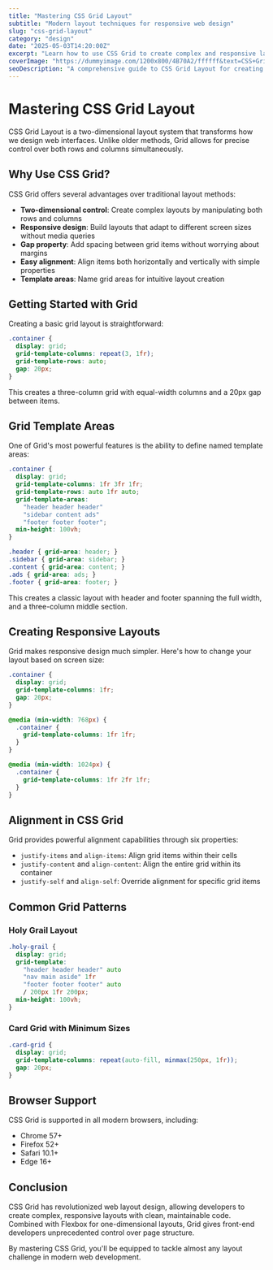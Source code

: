 ```yaml
---
title: "Mastering CSS Grid Layout"
subtitle: "Modern layout techniques for responsive web design"
slug: "css-grid-layout"
category: "design"
date: "2025-05-03T14:20:00Z"
excerpt: "Learn how to use CSS Grid to create complex and responsive layouts with minimal effort."
coverImage: "https://dummyimage.com/1200x800/4B70A2/ffffff&text=CSS+Grid"
seoDescription: "A comprehensive guide to CSS Grid Layout for creating responsive website designs with clean, maintainable code."
---
```


# Mastering CSS Grid Layout

CSS Grid Layout is a two-dimensional layout system that transforms how we design web interfaces. Unlike older methods, Grid allows for precise control over both rows and columns simultaneously.

## Why Use CSS Grid?

CSS Grid offers several advantages over traditional layout methods:

- **Two-dimensional control**: Create complex layouts by manipulating both rows and columns
- **Responsive design**: Build layouts that adapt to different screen sizes without media queries
- **Gap property**: Add spacing between grid items without worrying about margins
- **Easy alignment**: Align items both horizontally and vertically with simple properties
- **Template areas**: Name grid areas for intuitive layout creation

## Getting Started with Grid

Creating a basic grid layout is straightforward:

```css
.container {
  display: grid;
  grid-template-columns: repeat(3, 1fr);
  grid-template-rows: auto;
  gap: 20px;
}
```

This creates a three-column grid with equal-width columns and a 20px gap between items.

## Grid Template Areas

One of Grid's most powerful features is the ability to define named template areas:

```css
.container {
  display: grid;
  grid-template-columns: 1fr 3fr 1fr;
  grid-template-rows: auto 1fr auto;
  grid-template-areas: 
    "header header header"
    "sidebar content ads"
    "footer footer footer";
  min-height: 100vh;
}

.header { grid-area: header; }
.sidebar { grid-area: sidebar; }
.content { grid-area: content; }
.ads { grid-area: ads; }
.footer { grid-area: footer; }
```

This creates a classic layout with header and footer spanning the full width, and a three-column middle section.

## Creating Responsive Layouts

Grid makes responsive design much simpler. Here's how to change your layout based on screen size:

```css
.container {
  display: grid;
  grid-template-columns: 1fr;
  gap: 20px;
}

@media (min-width: 768px) {
  .container {
    grid-template-columns: 1fr 1fr;
  }
}

@media (min-width: 1024px) {
  .container {
    grid-template-columns: 1fr 2fr 1fr;
  }
}
```

## Alignment in CSS Grid

Grid provides powerful alignment capabilities through six properties:

- `justify-items` and `align-items`: Align grid items within their cells
- `justify-content` and `align-content`: Align the entire grid within its container
- `justify-self` and `align-self`: Override alignment for specific grid items

## Common Grid Patterns

### Holy Grail Layout

```css
.holy-grail {
  display: grid;
  grid-template: 
    "header header header" auto
    "nav main aside" 1fr
    "footer footer footer" auto
    / 200px 1fr 200px;
  min-height: 100vh;
}
```

### Card Grid with Minimum Sizes

```css
.card-grid {
  display: grid;
  grid-template-columns: repeat(auto-fill, minmax(250px, 1fr));
  gap: 20px;
}
```

## Browser Support

CSS Grid is supported in all modern browsers, including:

- Chrome 57+
- Firefox 52+
- Safari 10.1+
- Edge 16+

## Conclusion

CSS Grid has revolutionized web layout design, allowing developers to create complex, responsive layouts with clean, maintainable code. Combined with Flexbox for one-dimensional layouts, Grid gives front-end developers unprecedented control over page structure.

By mastering CSS Grid, you'll be equipped to tackle almost any layout challenge in modern web development.